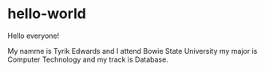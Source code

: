 # hello-world


Hello everyone!

My namme is Tyrik Edwards and I attend Bowie State University 
my major is Computer Technology and my track is Database. 
